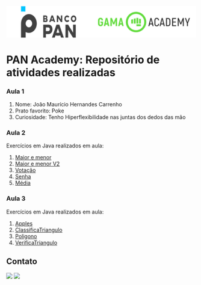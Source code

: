 <p align="center">
  <img alt="logo banco pan e gama academy" src="https://github.com/joaomhernandes/PAN-Academy/blob/main/Assets/gama-pan-academy-logo.svg" style="width: 300%, height: auto" />
</p>

# PAN Academy: Repositório de atividades realizadas

### Aula 1

1. Nome: João Maurício Hernandes Carrenho
2. Prato favorito: Poke
3. Curiosidade: Tenho Hiperflexibilidade nas juntas dos dedos das mão

### Aula 2
Exercícios em Java realizados em aula:

1. [Maior e menor](https://github.com/joaomhernandes/PAN-Academy/blob/main/PrimeiroProjeto/src/MediaNotas.java)
2. [Maior e menor V2](https://github.com/joaomhernandes/PAN-Academy/blob/main/PrimeiroProjeto/src/MaiorMenorV2.java)
3. [Votação](https://github.com/joaomhernandes/PAN-Academy/blob/main/PrimeiroProjeto/src/Votacao.java)
4. [Senha](https://github.com/joaomhernandes/PAN-Academy/blob/main/PrimeiroProjeto/src/VerificaSenha.java)
5. [Média](https://github.com/joaomhernandes/PAN-Academy/blob/main/PrimeiroProjeto/src/MediaNotas.java)

### Aula 3
Exercícios em Java realizados em aula:

1. [Apples](https://github.com/joaomhernandes/PAN-Academy/blob/main/PrimeiroProjeto/src/Apples.java)
2. [ClassificaTriangulo](https://github.com/joaomhernandes/PAN-Academy/blob/main/PrimeiroProjeto/src/ClassificaTriangulo.java)
3. [Poligono](https://github.com/joaomhernandes/PAN-Academy/blob/main/PrimeiroProjeto/src/Poligono.java)
4. [VerificaTriangulo](https://github.com/joaomhernandes/PAN-Academy/blob/main/PrimeiroProjeto/src/VerificaTriangulo.java)

## Contato

 <a href = "mailto:joaom.hernandes@gmail.com"><img src="https://img.shields.io/badge/-Gmail-%23333?style=for-the-badge&logo=gmail&logoColor=white" target="_blank"></a>
 <a href="https://www.linkedin.com/in/joão-maurício-hernandes-carrenho/" target="_blank"><img src="https://img.shields.io/badge/-LinkedIn-%230077B5?style=for-the-badge&logo=linkedin&logoColor=white" target="_blank"></a> 


